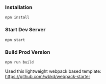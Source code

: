 ### Installation
```
npm install
```

### Start Dev Server
```
npm start
```

### Build Prod Version
```
npm run build
```

Used this lightweight webpack based template:
https://github.com/wbkd/webpack-starter
